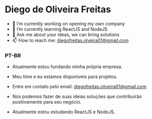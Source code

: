 # Diego de Oliveira Freitas
- 🔭 I’m currently working on opening my own company
- 🌱 I’m currently learning ReactJS and NodeJS
- 💬 Ask me about your ideas, we can bring solutions
- 📫 How to reach me: diegofreitas.olveira01@gmail.com

### PT-BR
- Atualmente estou fundando minha própria empresa.
- Meu time e eu estamos disponíveis para projetos.
- Entre em contato pelo email: diegofreitas.oliveira01@gmail.com
- Nós podemos fazer de suas ideias soluções que contribuirão positivamente para seu negócio.

- Atualmente estou estudando ReactJS e NodeJS.
